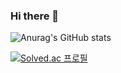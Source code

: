 ### Hi there 👋

<!--
**junseoung123/junseoung123** is a ✨ _special_ ✨ repository because its `README.md` (this file) appears on your GitHub profile.

Here are some ideas to get you started:

- 🔭 I’m currently working on ...
- 🌱 I’m currently learning ...
- 👯 I’m looking to collaborate on ...
- 🤔 I’m looking for help with ...
- 💬 Ask me about ...
- 📫 How to reach me: ...
- 😄 Pronouns: ...
- ⚡ Fun fact: ...
-->

![Anurag's GitHub stats](https://github-readme-stats.vercel.app/api?username=junseoung123&show_icons=true&theme=radical)

[![Solved.ac
프로필](http://mazassumnida.wtf/api/generate_badge?boj={leo010516@naver.com})](https://solved.ac/{leo010516@naver.com})
